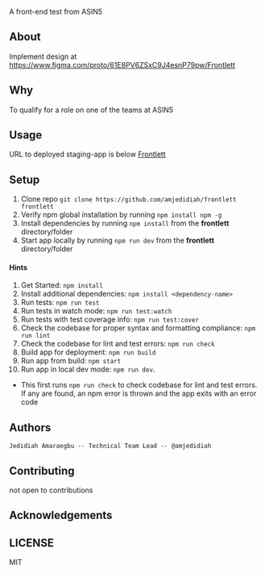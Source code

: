 A front-end test from ASIN5

## About
Implement design at https://www.figma.com/proto/61E8PV6ZSxC9J4esnP79pw/Frontlett

## Why
To qualify for a role on one of the teams at ASIN5

## Usage
URL to deployed staging-app is below
[Frontlett](https://amjedidiah.github.io/frontlett/)

## Setup
1. Clone repo `git clone https://github.com/amjedidiah/frontlett frontlett`
2. Verify npm global installation by running `npm install npm -g`
3. Install dependencies by running `npm install` from the **frontlett** directory/folder
3. Start app locally by running `npm run dev` from the **frontlett** directory/folder

#### Hints
1. Get Started: `npm install`
2. Install additional dependencies: `npm install <dependency-name>`
3. Run tests: `npm run test`
4. Run tests in watch mode: `npm run test:watch`
5. Run tests with test coverage info: `npm run test:cover`
6. Check the codebase for proper syntax and formatting compliance: `npm run lint`
7. Check the codebase for lint and test errors: `npm run check`
8. Build app for deployment: `npm run build`
9. Run app from build: `npm start`
10. Run app in local dev mode: `npm run dev`. 
- This first runs `npm run check` to check codebase for lint and test errors. If any are found, an npm error is thrown and the app exits with an error code

## Authors

    Jedidiah Amaraegbu -- Technical Team Lead -- @amjedidiah

## Contributing
not open to contributions

## Acknowledgements

## LICENSE
MIT
